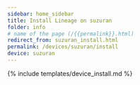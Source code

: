 ```yaml
---
sidebar: home_sidebar
title: Install Lineage on suzuran
folder: info
# name of the page (/{{permalink}}.html)
redirect_from: suzuran_install.html
permalink: /devices/suzuran/install
device: suzuran
---
```

{% include templates/device_install.md %}
